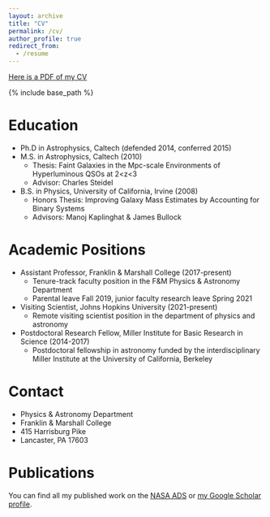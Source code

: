 ```yaml
---
layout: archive
title: "CV"
permalink: /cv/
author_profile: true
redirect_from:
  - /resume
---
```


[Here is a PDF of my CV](../files/trainorCV.pdf)


{% include base_path %}

Education
==
* Ph.D in Astrophysics, Caltech (defended 2014, conferred 2015)
* M.S. in Astrophysics, Caltech (2010)
  * Thesis: Faint Galaxies in the Mpc-scale Environments of Hyperluminous QSOs at 2<z<3
  * Advisor: Charles Steidel
* B.S. in Physics, University of California, Irvine (2008)
  * Honors Thesis: Improving Galaxy Mass Estimates by Accounting for Binary Systems
  * Advisors: Manoj Kaplinghat & James Bullock

Academic Positions
========
* Assistant Professor, Franklin & Marshall College (2017-present)
  * Tenure-track faculty position in the F&M Physics & Astronomy Department
  * Parental leave Fall 2019, junior faculty research leave Spring 2021
* Visiting Scientist, Johns Hopkins University (2021-present)
  * Remote visiting scientist position in the department of physics and astronomy
* Postdoctoral Research Fellow, Miller Institute for Basic Research in Science (2014-2017)
  * Postdoctoral fellowship in astronomy funded by the interdisciplinary Miller Institute at the University of California, Berkeley

Contact
======
* Physics & Astronomy Department
* Franklin & Marshall College
* 415 Harrisburg Pike
* Lancaster, PA 17603

Publications
======
You can find all my published work on the <a href="https://ui.adsabs.harvard.edu/search/q=author%3A%22Trainor%2C%20Ryan%22%20year%3A2006-&sort=date%20desc%2C%20bibcode%20desc&p_=0">NASA ADS</a> or <a href="{{author.googlescholar}}">my Google Scholar profile</a>.



<!--

  
Skills
======
* Skill 1
* Skill 2
  * Sub-skill 2.1
  * Sub-skill 2.2
  * Sub-skill 2.3
* Skill 3

Publications
======
  <ul>{% for post in site.publications %}
    {% include archive-single-cv.html %}
  {% endfor %}</ul>
  
Talks
======
  <ul>{% for post in site.talks %}
    {% include archive-single-talk-cv.html %}
  {% endfor %}</ul>
  
Teaching
======
  <ul>{% for post in site.teaching %}
    {% include archive-single-cv.html %}
  {% endfor %}</ul>
  
Service and leadership
======
* Currently signed in to 43 different slack teams
-->
